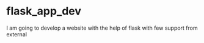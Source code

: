 # flask_app_dev
I am going to develop a website with the help of flask with few support from external
